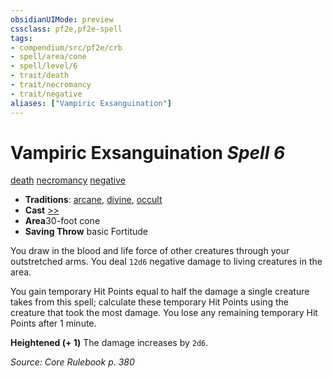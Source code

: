 ```yaml
---
obsidianUIMode: preview
cssclass: pf2e,pf2e-spell
tags:
- compendium/src/pf2e/crb
- spell/area/cone
- spell/level/6
- trait/death
- trait/necromancy
- trait/negative
aliases: ["Vampiric Exsanguination"]
---
```

# Vampiric Exsanguination *Spell 6*   
[death](rules/traits/death.md "Death Effect Trait")  [necromancy](rules/traits/necromancy.md "Necromancy School Trait")  [negative](rules/traits/negative.md "Negative Energy & Element Trait")  

- **Traditions**: [arcane](rules/traits/arcane.md "Arcane Tradition Trait"), [divine](rules/traits/divine.md "Divine Tradition Trait"), [occult](rules/traits/occult.md "Occult Tradition Trait")
- **Cast** [>>](rules/core-rulebook/chapter-9-playing-the-game.md#Actions "Two-Action") 
- **Area**30-foot cone
- **Saving Throw**  basic Fortitude

You draw in the blood and life force of other creatures through your outstretched arms. You deal `12d6` negative damage to living creatures in the area.

You gain temporary Hit Points equal to half the damage a single creature takes from this spell; calculate these temporary Hit Points using the creature that took the most damage. You lose any remaining temporary Hit Points after 1 minute.

**Heightened (+ 1)** The damage increases by `2d6`.

*Source: Core Rulebook p. 380*